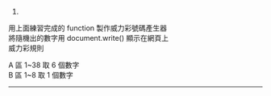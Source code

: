 1.
用上面練習完成的 function 製作威力彩號碼產生器  
將隨機出的數字用 document.write() 顯示在網頁上  
威力彩規則

A 區 1~38 取 6 個數字  
B 區 1~8 取 1 個數字  

---
